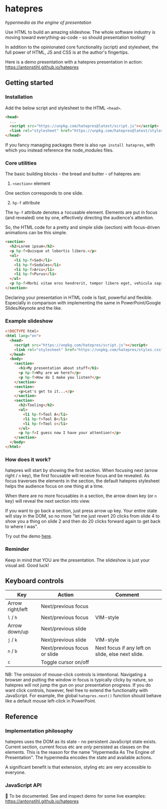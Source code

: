 # hatepres

_hypermedia as the engine of presentation_

Use HTML to build an amazing slideshow. The whole software industry is moving toward everything-as-code - so should presentation tooling!

In addition to the opinionated core functionality (script) and stylesheet, the full power of HTML, JS and CSS is at the author's fingertips.

Here is a demo presentation with a hatepres presentation in action: https://antonstihl.github.io/hatepres

## Getting started

### Installation

Add the below script and stylesheet to the HTML `<head>`.

```html
<head>
  ...
  <script src="https://unpkg.com/hatepres@latest/script.js"></script>
  <link rel="stylesheet" href="https://unpkg.com/hatepres@latest/styles.css" />
</head>
```

If you fancy managing packages there is also `npm install hatepres`, with which you instead reference the node_modules files.

### Core utilities

The basic building blocks - the bread and butter - of hatepres are:

1. `<section>` element

One section corresponds to one slide.

2. `hp-f` attribute

The `hp-f` attribute denotes a `f`ocusable element. Elements are put in focus (and revealed) one by one, effectively directing the audience's attention.

So, the HTML code for a pretty and simple slide (section) with focus-driven animations can be this simple.

```html
<section>
  <h2>Lorem ipsum</h2>
  <p hp-f>Quisque ut lobortis libero.</p>
  <ul>
    <li hp-f>Sed</li>
    <li hp-f>Sodales</li>
    <li hp-f>Arcu</li>
    <li hp-f>Purus</li>
  </ul>
  <p hp-f>Morbi vitae eros hendrerit, tempor libero eget, vehicula sapien.</p>
</section>
```

Declaring your presentation in HTML code is fast, powerful and flexible. Especially in comparison with implementing the same in PowerPoint/Google Slides/Keynote and the like.

### Example slideshow

```html
<!DOCTYPE html>
<html lang="en">
  <head>
    <script src="https://unpkg.com/hatepres/script.js"></script>
    <link rel="stylesheet" href="https://unpkg.com/hatepres/styles.css" />
  </head>
  <body>
    <section>
      <h1>My presentation about stuff</h1>
      <p hp-f>Why are we here?</p>
      <p hp-f>How do I make you listen?</p>
    </section>
    <section>
      <p>Let's get to it...</p>
    </section>
    <section>
      <h2>Tooling</h2>
      <ul>
        <li hp-f>Tool A</li>
        <li hp-f>Tool B</li>
        <li hp-f>Tool c</li>
      </ul>
      <p hp-f>I guess now I have your attention!</p>
    </section>
  </body>
</html>
```

### How does it work?

hatepres will start by showing the first section. When focusing next (arrow right / `n` key), the first focusable will receive focus and be revealed. As focus traverses the elements in the section, the default hatepres stylesheet helps the audience focus on one thing at a time.

When there are no more focusables in a section, the arrow down key (or `n` key) will reveal the next section into view.

If you want to go back a section, just press arrow up key. Your entire state will stay in the DOM, so no more "let me just revert 20 clicks from slide 4 to show you a thing on slide 2 and then do 20 clicks forward again to get back to where I was".

Try out the demo [here](https://antonstihl.github.io/hatepres).

### Reminder

Keep in mind that YOU are the presentation. The slideshow is just your visual aid. Good luck!

## Keyboard controls

| Key              | Action                       | Comment                                           |
| ---------------- | ---------------------------- | ------------------------------------------------- |
| Arrow right/left | Next/previous focus          |                                                   |
| `l` / `h`        | Next/previous focus          | VIM-style                                         |
| Arrow down/up    | Next/previous slide          |                                                   |
| `j` / `k`        | Next/previous slide          | VIM-style                                         |
| `n` / `b`        | Next/previous focus or slide | Next focus if any left on slide, else next slide. |
| `c`              | Toggle cursor on/off         |                                                   |

NB: The omission of mouse-click controls is intentional. Navigating a browser and putting the window in focus is typically clicky by nature, so hatepres will not jump the gun on your presentation progress. If you do want click controls, however, feel free to extend the functionality with JavaScript. For example, the global `hatepres.next()` function should behave like a default mouse left-click in PowerPoint.

## Reference

### Implementation philosophy

hatepres uses the DOM as its state - no persistent JavaScript state exists. Current section, current focus etc are _only_ persisted as classes on the elements. This is the reason for the name "Hypermedia As The Engine of Presentation". The hypermedia encodes the state and available actions.

A significant benefit is that extension, styling etc are very accessible to everyone.

### JavaScript API

🚧 To be documented. See and inspect demo for some live examples: https://antonstihl.github.io/hatepres
